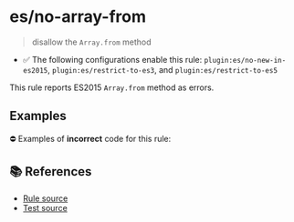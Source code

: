 # es/no-array-from
> disallow the `Array.from` method

- ✅ The following configurations enable this rule: `plugin:es/no-new-in-es2015`, `plugin:es/restrict-to-es3`, and `plugin:es/restrict-to-es5`

This rule reports ES2015 `Array.from` method as errors.

## Examples

⛔ Examples of **incorrect** code for this rule:

<eslint-playground type="bad" code="/*eslint es/no-array-from: error */
const array = Array.from(&quot;hello&quot;)
" />

## 📚 References

- [Rule source](https://github.com/mysticatea/eslint-plugin-es/blob/v4.0.0/lib/rules/no-array-from.js)
- [Test source](https://github.com/mysticatea/eslint-plugin-es/blob/v4.0.0/tests/lib/rules/no-array-from.js)
